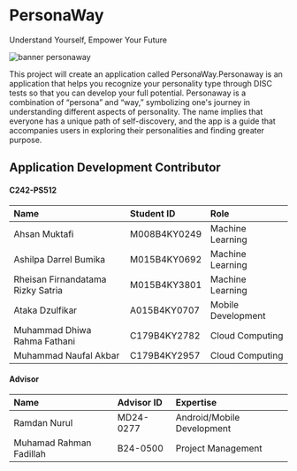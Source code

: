 # PersonaWay
Understand Yourself, Empower Your Future

![banner personaway](https://github.com/user-attachments/assets/2d0eff74-64e7-47a3-a217-414e0e75c06a)

This project will create an application called PersonaWay.Personaway is an application that helps you recognize your personality type through DISC tests so that you can develop your full potential.
Personaway is a combination of “persona” and “way,” symbolizing one's journey in understanding different aspects of personality. The name implies that everyone has a unique path of self-discovery, and the app is a guide that accompanies users in exploring their personalities and finding greater purpose.

## Application Development Contributor

#### C242-PS512

| Name | Student ID | Role |
| :--- | :--- | :--- |
| Ahsan Muktafi |  M008B4KY0249 | Machine Learning |
| Ashilpa Darrel Bumika | M015B4KY0692 | Machine Learning |
| Rheisan Firnandatama Rizky Satria | M015B4KY3801 | Machine Learning |
| Ataka Dzulfikar | A015B4KY0707 | Mobile Development |
| Muhammad Dhiwa Rahma Fathani | C179B4KY2782 | Cloud Computing |
| Muhammad Naufal Akbar | C179B4KY2957 | Cloud Computing |

#### Advisor

| Name | Advisor ID | Expertise |
| :--- | :--- | :--- |
| Ramdan Nurul | MD24-0277 | Android/Mobile Development |
| Muhamad Rahman Fadillah | B24-0500 | Project Management |
